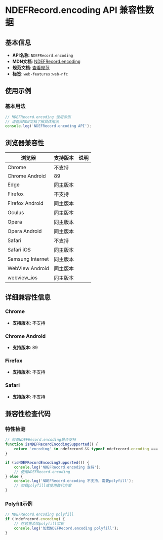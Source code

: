 # NDEFRecord.encoding API 兼容性数据

## 基本信息

- **API名称**: `NDEFRecord.encoding`
- **MDN文档**: [NDEFRecord.encoding](https://developer.mozilla.org/docs/Web/API/NDEFRecord/encoding)
- **规范文档**: [查看规范](https://w3c.github.io/web-nfc/#dom-ndefrecord-encoding)
- **标签**: `web-features:web-nfc`

## 使用示例

### 基本用法

```javascript
// NDEFRecord.encoding 使用示例
// 请查阅MDN文档了解具体用法
console.log('NDEFRecord.encoding API');
```

## 浏览器兼容性

| 浏览器 | 支持版本 | 说明 |
|--------|----------|------|
| Chrome | 不支持 |  |
| Chrome Android | 89 |  |
| Edge | 同主版本 |  |
| Firefox | 不支持 |  |
| Firefox Android | 同主版本 |  |
| Oculus | 同主版本 |  |
| Opera | 同主版本 |  |
| Opera Android | 同主版本 |  |
| Safari | 不支持 |  |
| Safari iOS | 同主版本 |  |
| Samsung Internet | 同主版本 |  |
| WebView Android | 同主版本 |  |
| webview_ios | 同主版本 |  |

## 详细兼容性信息

### Chrome

- **支持版本**: 不支持

### Chrome Android

- **支持版本**: 89

### Firefox

- **支持版本**: 不支持

### Safari

- **支持版本**: 不支持

## 兼容性检查代码

### 特性检测

```javascript
// 检查NDEFRecord.encoding是否支持
function isNDEFRecordEncodingSupported() {
    return 'encoding' in ndefrecord && typeof ndefrecord.encoding === 'function';
}

if (isNDEFRecordEncodingSupported()) {
    console.log('NDEFRecord.encoding 支持');
    // 使用NDEFRecord.encoding
} else {
    console.log('NDEFRecord.encoding 不支持，需要polyfill');
    // 加载polyfill或使用替代方案
}
```

### Polyfill示例

```javascript
// NDEFRecord.encoding polyfill
if (!ndefrecord.encoding) {
    // 在这里添加polyfill实现
    console.log('加载NDEFRecord.encoding polyfill');
}
```


